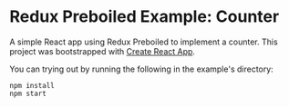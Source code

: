 # Redux Preboiled Example: Counter

A simple React app using Redux Preboiled to implement a counter. This project
was bootstrapped with [Create React
App](https://github.com/facebook/create-react-app).

You can trying out by running the following in the example's directory:

```
npm install
npm start
```
